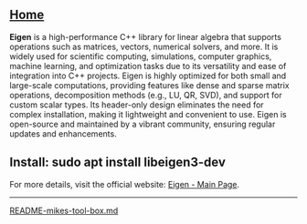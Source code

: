 [Home](https://t2m.io/VwvDcuw)
---

**Eigen** is a high-performance C++ library for linear algebra that supports operations such as matrices, vectors, numerical solvers, and more. It is widely used for scientific computing, simulations, computer graphics, machine learning, and optimization tasks due to its versatility and ease of integration into C++ projects. Eigen is highly optimized for both small and large-scale computations, providing features like dense and sparse matrix operations, decomposition methods (e.g., LU, QR, SVD), and support for custom scalar types. Its header-only design eliminates the need for complex installation, making it lightweight and convenient to use. Eigen is open-source and maintained by a vibrant community, ensuring regular updates and enhancements.

## Install: sudo apt install libeigen3-dev

For more details, visit the official website: [Eigen - Main Page](https://eigen.tuxfamily.org/index.php?title=Main_Page).


---

[README-mikes-tool-box.md](https://t2m.io/BLaQaBS)
